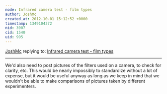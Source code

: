 ```yaml
---
node: Infrared camera test - film types
author: JoshMc
created_at: 2012-10-01 15:12:52 +0000
timestamp: 1349104372
nid: 3907
cid: 1540
uid: 995
---
```




[JoshMc](../profile/JoshMc) replying to: [Infrared camera test - film types](../notes/cindyexcites/9-20-2012/infrared-camera-test-film-types)

----
We'd also need to post pictures of the filters used on a camera, to check for clarity, etc.  This would be nearly impossibly to standardize without a lot of expense, but it would be useful anyway as long as we keep in mind that we wouldn't be able to make comparisons of pictures taken by different experimenters.